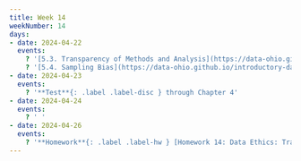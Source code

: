 ```yaml
---
title: Week 14
weekNumber: 14
days:
- date: 2024-04-22
  events:
    ? '[5.3. Transparency of Methods and Analysis](https://data-ohio.github.io/introductory-data-science/5/3/5_3_transparency.html)'
    ? '[5.4. Sampling Bias](https://data-ohio.github.io/introductory-data-science/5/4/5_4_sample_bias.html)' 
- date: 2024-04-23
  events:
    ? '**Test**{: .label .label-disc } through Chapter 4'
- date: 2024-04-24
  events:
    ? ' '
- date: 2024-04-26
  events:
    ? '**Homework**{: .label .label-hw } [Homework 14: Data Ethics: Transparency and Sampling Bias](https://jupyterhub.academic.kube.ohio.edu/hub/user-redirect/git-pull?repo=https%3A%2F%2Fgithub.com%2Fdata-ohio%2FMATH2530_Spring23-24&urlpath=lab%2Ftree%2FMATH2530_Spring23-24%2Fhw%2Fhw14%2Fhw14.ipynb&branch=main)'
---
```

